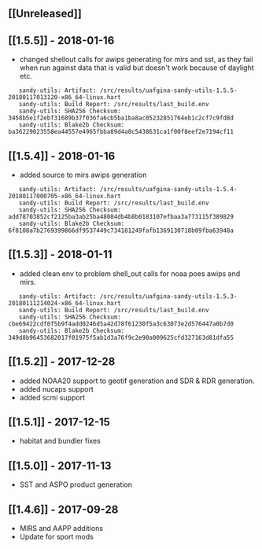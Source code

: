 ## [[Unreleased]]

## [[1.5.5]] - 2018-01-16
- changed shellout calls for awips generating for mirs and sst, as they fail when run against data that is valid but doesn't work because of daylight etc. 
```
   sandy-utils: Artifact: /src/results/uafgina-sandy-utils-1.5.5-20180117013120-x86_64-linux.hart
   sandy-utils: Build Report: /src/results/last_build.env
   sandy-utils: SHA256 Checksum: 3458b5e1f2ebf31689b37f036fa6cb5ba1ba8ac05232851764eb1c2cf7c9fd8d
   sandy-utils: Blake2b Checksum: ba36229023558ea44557e4965fbba89d4a0c5438631ca1f00f8eef2e7194cf11
```

## [[1.5.4]] - 2018-01-16
- added source to mirs awips generation 
```
   sandy-utils: Artifact: /src/results/uafgina-sandy-utils-1.5.4-20180117000705-x86_64-linux.hart
   sandy-utils: Build Report: /src/results/last_build.env
   sandy-utils: SHA256 Checksum: add78703852cf2125ba3ab25ba48084db4b8b0183107efbaa3a773115f389829
   sandy-utils: Blake2b Checksum: 6f8108a7b2769399866df9537449c734181249fafb1369130718b09fba63948a
```
## [[1.5.3]] - 2018-01-11
- added clean env to problem shell_out calls for noaa poes awips and mirs. 
```
   sandy-utils: Artifact: /src/results/uafgina-sandy-utils-1.5.3-20180111214024-x86_64-linux.hart
   sandy-utils: Build Report: /src/results/last_build.env
   sandy-utils: SHA256 Checksum: cbe69422cdf0f5b9f4add0246d5a42d78f61230f5a3c63073e2d576447a0b7d0
   sandy-utils: Blake2b Checksum: 349d8b96453682017f01975f5ab1d3a76f9c2e90a009625cfd327163d81dfa55
```
## [[1.5.2]] - 2017-12-28
- added NOAA20 support to geotif generation and SDR & RDR generation. 
- added nucaps support
- added scmi support
## [[1.5.1]] - 2017-12-15
- habitat and bundler fixes

## [[1.5.0]] - 2017-11-13
- SST and ASPO product generation

## [[1.4.6]] - 2017-09-28
- MIRS and AAPP additions
- Update for sport mods
